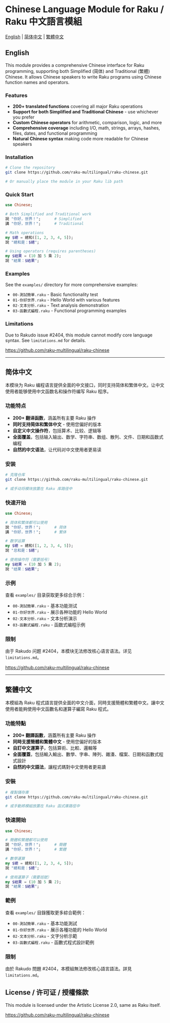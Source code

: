 # Chinese Language Module for Raku / Raku 中文語言模組

[English](#english) | [简体中文](#简体中文) | [繁體中文](#繁體中文)

## English

This module provides a comprehensive Chinese interface for Raku programming, supporting both Simplified (简体) and Traditional (繁體) Chinese. It allows Chinese speakers to write Raku programs using Chinese function names and operators.

### Features

- **200+ translated functions** covering all major Raku operations
- **Support for both Simplified and Traditional Chinese** - use whichever you prefer
- **Custom Chinese operators** for arithmetic, comparison, logic, and more
- **Comprehensive coverage** including I/O, math, strings, arrays, hashes, files, dates, and functional programming
- **Natural Chinese syntax** making code more readable for Chinese speakers

### Installation

```bash
# Clone the repository
git clone https://github.com/raku-multilingual/raku-chinese.git

# Or manually place the module in your Raku lib path
```

### Quick Start

```raku
use Chinese;

# Both Simplified and Traditional work
說 "你好，世界！";      # Simplified
講 "你好，世界！";      # Traditional

# Math operations
my $總 = 總和([1, 2, 3, 4, 5]);
說 "總和是：$總";

# Using operators (requires parentheses)
my $結果 = (10 加 5 乘 2);
說 "結果：$結果";
```

### Examples

See the `examples/` directory for more comprehensive examples:
- `00-測試簡單.raku` - Basic functionality test
- `01-你好世界.raku` - Hello World with various features
- `02-文本分析.raku` - Text analysis demonstration
- `03-函數式編程.raku` - Functional programming examples

### Limitations

Due to Rakudo issue #2404, this module cannot modify core language syntax. See `limitations.md` for details.

https://github.com/raku-multilingual/raku-chinese

---

## 简体中文

本模块为 Raku 编程语言提供全面的中文接口，同时支持简体和繁体中文。让中文使用者能够使用中文函数名和操作符编写 Raku 程序。

### 功能特点

- **200+ 翻译函数**，涵盖所有主要 Raku 操作
- **同时支持简体和繁体中文** - 使用您偏好的版本
- **自定义中文操作符**，包括算术、比较、逻辑等
- **全面覆盖**，包括输入输出、数学、字符串、数组、散列、文件、日期和函数式编程
- **自然的中文语法**，让代码对中文使用者更易读

### 安装

```bash
# 克隆仓库
git clone https://github.com/raku-multilingual/raku-chinese.git

# 或手动将模块放置在 Raku 库路径中
```

### 快速开始

```raku
use Chinese;

# 简体和繁体都可以使用
說 "你好，世界！";      # 简体
講 "你好，世界！";      # 繁体

# 数学运算
my $總 = 總和([1, 2, 3, 4, 5]);
說 "总和是：$總";

# 使用操作符（需要括号）
my $結果 = (10 加 5 乘 2);
說 "结果：$結果";
```

### 示例

查看 `examples/` 目录获取更多综合示例：
- `00-測試簡單.raku` - 基本功能测试
- `01-你好世界.raku` - 展示各种功能的 Hello World
- `02-文本分析.raku` - 文本分析演示
- `03-函數式編程.raku` - 函数式编程示例

### 限制

由于 Rakudo 问题 #2404，本模块无法修改核心语言语法。详见 `limitations.md`。

https://github.com/raku-multilingual/raku-chinese

---

## 繁體中文

本模組為 Raku 程式語言提供全面的中文介面，同時支援簡體和繁體中文。讓中文使用者能夠使用中文函數名和運算子編寫 Raku 程式。

### 功能特點

- **200+ 翻譯函數**，涵蓋所有主要 Raku 操作
- **同時支援簡體和繁體中文** - 使用您偏好的版本
- **自訂中文運算子**，包括算術、比較、邏輯等
- **全面覆蓋**，包括輸入輸出、數學、字串、陣列、雜湊、檔案、日期和函數式程式設計
- **自然的中文語法**，讓程式碼對中文使用者更易讀

### 安裝

```bash
# 複製儲存庫
git clone https://github.com/raku-multilingual/raku-chinese.git

# 或手動將模組放置在 Raku 函式庫路徑中
```

### 快速開始

```raku
use Chinese;

# 簡體和繁體都可以使用
說 "你好，世界！";      # 簡體
講 "你好，世界！";      # 繁體

# 數學運算
my $總 = 總和([1, 2, 3, 4, 5]);
說 "總和是：$總";

# 使用運算子（需要括號）
my $結果 = (10 加 5 乘 2);
說 "結果：$結果";
```

### 範例

查看 `examples/` 目錄獲取更多綜合範例：
- `00-測試簡單.raku` - 基本功能測試
- `01-你好世界.raku` - 展示各種功能的 Hello World
- `02-文本分析.raku` - 文字分析示範
- `03-函數式編程.raku` - 函數式程式設計範例

### 限制

由於 Rakudo 問題 #2404，本模組無法修改核心語言語法。詳見 `limitations.md`。

## License / 许可证 / 授權條款

This module is licensed under the Artistic License 2.0, same as Raku itself.

https://github.com/raku-multilingual/raku-chinese
